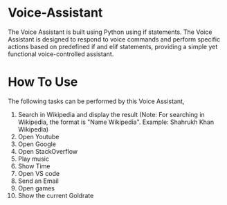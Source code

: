 # Voice-Assistant
The Voice Assistant is built using Python using if statements. The Voice Assistant is designed to respond to voice commands and perform specific actions based on predefined if and elif statements, providing a simple yet functional voice-controlled assistant.
# How To Use
The following tasks can be performed by this Voice Assistant,
1) Search in Wikipedia and display the result (Note: For searching in Wikipedia, the format is "Name Wikipedia". Example: Shahrukh Khan Wikipedia)
2) Open Youtube
3) Open Google
4) Open StackOverflow
5) Play music
6) Show Time
7) Open VS code
8) Send an Email
9) Open games
10) Show the current Goldrate
